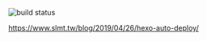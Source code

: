 ![build status](https://travis-ci.org/01x01/github-blog.svg?branch=master)

https://www.slmt.tw/blog/2019/04/26/hexo-auto-deploy/
